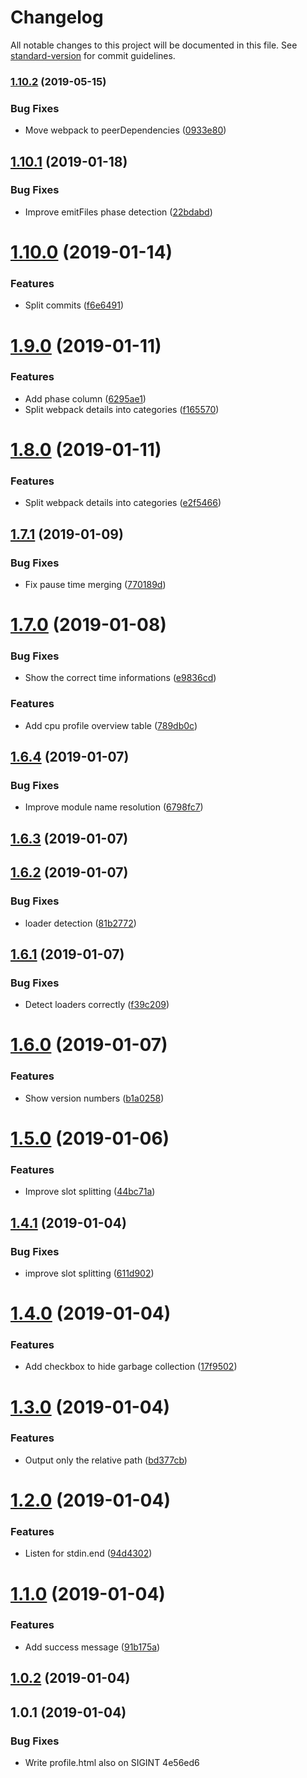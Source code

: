 # Changelog

All notable changes to this project will be documented in this file. See [standard-version](https://github.com/conventional-changelog/standard-version) for commit guidelines.

### [1.10.2](https://github.com/jantimon/cpuprofile-webpack-plugin/compare/v1.10.1...v1.10.2) (2019-05-15)


### Bug Fixes

* Move webpack to peerDependencies ([0933e80](https://github.com/jantimon/cpuprofile-webpack-plugin/commit/0933e80))



<a name="1.10.1"></a>
## [1.10.1](https://github.com/jantimon/cpuprofile-webpack-plugin/compare/v1.10.0...v1.10.1) (2019-01-18)


### Bug Fixes

* Improve emitFiles phase detection ([22bdabd](https://github.com/jantimon/cpuprofile-webpack-plugin/commit/22bdabd))



<a name="1.10.0"></a>
# [1.10.0](https://github.com/jantimon/cpuprofile-webpack-plugin/compare/v1.9.0...v1.10.0) (2019-01-14)


### Features

* Split commits ([f6e6491](https://github.com/jantimon/cpuprofile-webpack-plugin/commit/f6e6491))



<a name="1.9.0"></a>
# [1.9.0](https://github.com/jantimon/cpuprofile-webpack-plugin/compare/v1.7.1...v1.9.0) (2019-01-11)


### Features

* Add phase column ([6295ae1](https://github.com/jantimon/cpuprofile-webpack-plugin/commit/6295ae1))
* Split webpack details into categories ([f165570](https://github.com/jantimon/cpuprofile-webpack-plugin/commit/f165570))



<a name="1.8.0"></a>
# [1.8.0](https://github.com/jantimon/cpuprofile-webpack-plugin/compare/v1.7.1...v1.8.0) (2019-01-11)


### Features

* Split webpack details into categories ([e2f5466](https://github.com/jantimon/cpuprofile-webpack-plugin/commit/e2f5466))



<a name="1.7.1"></a>
## [1.7.1](https://github.com/jantimon/cpuprofile-webpack-plugin/compare/v1.7.0...v1.7.1) (2019-01-09)


### Bug Fixes

* Fix pause time merging ([770189d](https://github.com/jantimon/cpuprofile-webpack-plugin/commit/770189d))



<a name="1.7.0"></a>
# [1.7.0](https://github.com/jantimon/cpuprofile-webpack-plugin/compare/v1.6.4...v1.7.0) (2019-01-08)


### Bug Fixes

* Show the correct time informations ([e9836cd](https://github.com/jantimon/cpuprofile-webpack-plugin/commit/e9836cd))


### Features

* Add cpu profile overview table ([789db0c](https://github.com/jantimon/cpuprofile-webpack-plugin/commit/789db0c))



<a name="1.6.4"></a>
## [1.6.4](https://github.com/jantimon/cpuprofile-webpack-plugin/compare/v1.6.3...v1.6.4) (2019-01-07)


### Bug Fixes

* Improve module name resolution ([6798fc7](https://github.com/jantimon/cpuprofile-webpack-plugin/commit/6798fc7))



<a name="1.6.3"></a>
## [1.6.3](https://github.com/jantimon/cpuprofile-webpack-plugin/compare/v1.6.2...v1.6.3) (2019-01-07)



<a name="1.6.2"></a>
## [1.6.2](https://github.com/jantimon/cpuprofile-webpack-plugin/compare/v1.6.1...v1.6.2) (2019-01-07)


### Bug Fixes

* loader detection ([81b2772](https://github.com/jantimon/cpuprofile-webpack-plugin/commit/81b2772))



<a name="1.6.1"></a>
## [1.6.1](https://github.com/jantimon/cpuprofile-webpack-plugin/compare/v1.6.0...v1.6.1) (2019-01-07)


### Bug Fixes

* Detect loaders correctly ([f39c209](https://github.com/jantimon/cpuprofile-webpack-plugin/commit/f39c209))



<a name="1.6.0"></a>
# [1.6.0](https://github.com/jantimon/cpuprofile-webpack-plugin/compare/v1.5.0...v1.6.0) (2019-01-07)


### Features

* Show version numbers ([b1a0258](https://github.com/jantimon/cpuprofile-webpack-plugin/commit/b1a0258))



<a name="1.5.0"></a>
# [1.5.0](https://github.com/jantimon/cpuprofile-webpack-plugin/compare/v1.4.1...v1.5.0) (2019-01-06)


### Features

* Improve slot splitting ([44bc71a](https://github.com/jantimon/cpuprofile-webpack-plugin/commit/44bc71a))



<a name="1.4.1"></a>
## [1.4.1](https://github.com/jantimon/cpuprofile-webpack-plugin/compare/v1.4.0...v1.4.1) (2019-01-04)


### Bug Fixes

* improve slot splitting ([611d902](https://github.com/jantimon/cpuprofile-webpack-plugin/commit/611d902))



<a name="1.4.0"></a>
# [1.4.0](https://github.com/jantimon/cpuprofile-webpack-plugin/compare/v1.3.0...v1.4.0) (2019-01-04)


### Features

* Add checkbox to hide garbage collection ([17f9502](https://github.com/jantimon/cpuprofile-webpack-plugin/commit/17f9502))



<a name="1.3.0"></a>
# [1.3.0](https://github.com/jantimon/cpuprofile-webpack-plugin/compare/v1.2.0...v1.3.0) (2019-01-04)


### Features

* Output only the relative path ([bd377cb](https://github.com/jantimon/cpuprofile-webpack-plugin/commit/bd377cb))



<a name="1.2.0"></a>
# [1.2.0](https://github.com/jantimon/cpuprofile-webpack-plugin/compare/v1.1.0...v1.2.0) (2019-01-04)


### Features

* Listen for stdin.end ([94d4302](https://github.com/jantimon/cpuprofile-webpack-plugin/commit/94d4302))



<a name="1.1.0"></a>
# [1.1.0](https://github.com/jantimon/cpuprofile-webpack-plugin/compare/v1.0.2...v1.1.0) (2019-01-04)


### Features

* Add success message ([91b175a](https://github.com/jantimon/cpuprofile-webpack-plugin/commit/91b175a))



<a name="1.0.2"></a>
## [1.0.2](/compare/v1.0.1...v1.0.2) (2019-01-04)



<a name="1.0.1"></a>
## 1.0.1 (2019-01-04)


### Bug Fixes

* Write profile.html also on SIGINT 4e56ed6
